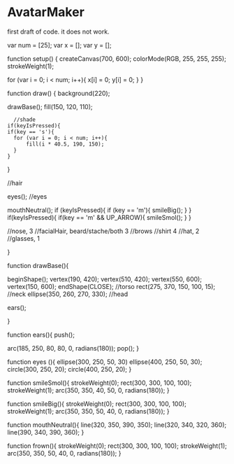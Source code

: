 # AvatarMaker
first draft of code. it does not work.



var num = [25];
var x = [];
var y = [];

function setup() {
  createCanvas(700, 600);
  colorMode(RGB, 255, 255, 255);
  strokeWeight(1);
  
  for (var i = 0; i < num; i++){
    x[i] = 0;
    y[i] = 0;
  }
}


function draw() {
  background(220); 

  drawBase();
  fill(150, 120, 110);
  
      //shade
    if(keyIsPressed){
    if(key == 's'){
      for (var i = 0; i < num; i++){
          fill(i * 40.5, 190, 150);
      }
    }
  }

  //hair
  
  eyes(); //eyes

  
  mouthNeutral();
  if (keyIsPressed){
    if (key == 'm'){
      smileBig();
    } 
  }
 if(keyIsPressed){
   if(key == 'm' && UP_ARROW){
     smileSmol();
   }
 }
  
  //nose, 3
  //facialHair, beard/stache/both 3
  //brows
  //shirt 4
  //hat, 2
  //glasses, 1

}

function drawBase(){

  beginShape();
  vertex(190, 420);
  vertex(510, 420);
  vertex(550, 600);
  vertex(150, 600);
  endShape(CLOSE); //torso
  rect(275, 370, 150, 100, 15); //neck
  ellipse(350, 260, 270, 330); //head
  
  
  ears();
  
  
}

function ears(){
push();

arc(185, 250, 80, 80, 0, radians(180));
pop();
}

function eyes (){
  ellipse(300, 250, 50, 30)
  ellipse(400, 250, 50, 30);
  circle(300, 250, 20);
  circle(400, 250, 20);
}

function smileSmol(){
  strokeWeight(0);
  rect(300, 300, 100, 100);
  strokeWeight(1);
  arc(350, 350, 40, 50, 0, radians(180));
}

function smileBig(){
  strokeWeight(0);
  rect(300, 300, 100, 100);
  strokeWeight(1);
  arc(350, 350, 50, 40, 0, radians(180));
}

function mouthNeutral(){
  line(320, 350, 390, 350);
  line(320, 340, 320, 360);
  line(390, 340, 390, 360);
}

function frown(){
  strokeWeight(0);
  rect(300, 300, 100, 100);
  strokeWeight(1);
  arc(350, 350, 50, 40, 0, radians(180));
}
